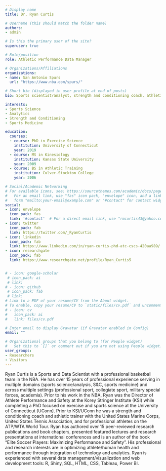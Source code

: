 ```yaml
---
# Display name
title: Dr. Ryan Curtis

# Username (this should match the folder name)
authors:
- admin

# Is this the primary user of the site?
superuser: true

# Role/position
role: Athletic Performance Data Manager

# Organizations/Affiliations
organizations:
- name: San Antonio Spurs
  url: "https://www.nba.com/spurs/"

# Short bio (displayed in user profile at end of posts)
bio: Sports scientist/analyst, strength and conditioning coach, athletic trainer, researcher, author. Interested in all things related to optimizing performance and mitigating injury risk in sport.  

interests:
- Sports Science
- Analytics
- Strength and Conditioning
- Sports Medicine

education:
  courses:
  - course: PhD in Exercise Science
    institution: University of Connecticut
    year: 2019
  - course: MS in Kinesiology
    institution: Kansas State University
    year: 2009
  - course: BS in Athletic Training
    institution: Culver-Stockton College
    year: 2006

# Social/Academic Networking
# For available icons, see: https://sourcethemes.com/academic/docs/page-builder/#icons
#   For an email link, use "fas" icon pack, "envelope" icon, and a link in the
#   form "mailto:your-email@example.com" or "#contact" for contact widget.
social:
- icon: envelope
  icon_pack: fas
  link: '#contact'  # For a direct email link, use "rmcurtis43@yahoo.com".
- icon: twitter
  icon_pack: fab
  link: https://twitter.com/_RyanCurtis
- icon: linkedin
  icon_pack: fab
  link: https://www.linkedin.com/in/ryan-curtis-phd-atc-cscs-420aa989/
- icon: researchgate
  icon_pack: fab
  link: https://www.researchgate.net/profile/Ryan_Curtis5


# - icon: google-scholar
 # icon_pack: ai
 # link: 
# - icon: github
 # icon_pack: fab
 # link: 
# Link to a PDF of your resume/CV from the About widget.
# To enable, copy your resume/CV to `static/files/cv.pdf` and uncomment the lines below.
# - icon: cv
#   icon_pack: ai
#   link: files/cv.pdf

# Enter email to display Gravatar (if Gravatar enabled in Config)
email: ""

# Organizational groups that you belong to (for People widget)
#   Set this to `[]` or comment out if you are not using People widget.
user_groups:
- Researchers
- Visitors
---
```


Ryan Curtis is a Sports and Data Scientist with a professional basketball team in the NBA. He has over 15 years of professional experience serving in multiple domains (sports science/analysis, S&C, sports medicine) and across multiple settings (professional sport, collegiate sport, military special forces, academia). Prior to his work in the NBA, Ryan was the Director of Athlete Performance and Safety at the Korey Stringer Institute (KSI) while completing a PhD focused on exercise and sports science at the University of Connecticut (UConn). Prior to KSI/UConn he was a strength and conditioning coach and athletic trainer with the United States Marine Corps, United States Tennis Association, and for professional athletes on the ATP/WTA World Tour. Ryan has authored over 15 peer-reviewed research publications and book chapters, presented featured lectures and research presentations at international conferences and is an author of the book “Elite Soccer Players: Maximizing Performance and Safety”. His professional and research interests are in optimizing athlete/human health and performance through integration of technology and analytics. Ryan is experienced with several data management/visualization and web development tools: R, Shiny, SQL, HTML, CSS, Tableau, Power BI.
